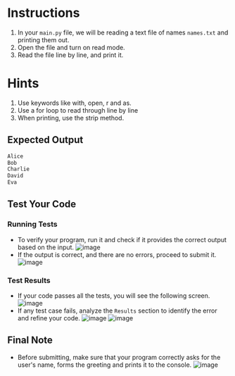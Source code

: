 # Instructions 

1. In your `main.py` file, we will be reading a text file of names `names.txt` and printing them out.
2. Open the file and turn on read mode.
3. Read the file line by line, and print it.


# Hints
1. Use keywords like with, open, r and as.
2. Use a for loop to read through line by line
3. When printing, use the strip method.

## Expected Output
```python
Alice
Bob
Charlie
David
Eva
```

## Test Your Code
### Running Tests
- To verify your program, run it and check if it provides the correct output based on the input.
   ![image](tests_tools.png)
- If the output is correct, and there are no errors, proceed to submit it.
   ![image](submit.png)

### Test Results
- If your code passes all the tests, you will see the following screen.
   ![image](pass.png)
- If any test case fails, analyze the `Results` section to identify the error and refine your code.
   ![image](fail_tests.png)
   ![image](results.png)

## Final Note
- Before submitting, make sure that your program correctly asks for the user's name, forms the greeting and prints it to the console.
   ![image](submit.png)

